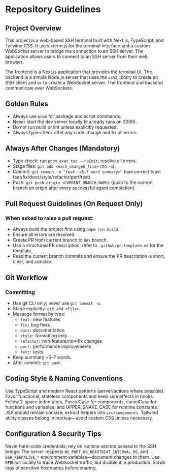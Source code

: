 # Repository Guidelines

## Project Overview

This project is a web-based SSH terminal built with Next.js, TypeScript, and Tailwind CSS. It uses xterm.js for the terminal interface and a custom WebSocket server to bridge the connection to an SSH server. The application allows users to connect to an SSH server from their web browser.

The frontend is a Next.js application that provides the terminal UI. The backend is a simple Node.js server that uses the `ssh2` library to create an SSH client and `ws` to create a WebSocket server. The frontend and backend communicate over WebSockets.

## Golden Rules
- Always use `pnpm` for package and script commands.
- Never start the dev server locally (it already runs on 3000).
- Do not run build or lint unless explicitly requested.
- Always type‑check after any code change and fix all errors.

## Always After Changes (Mandatory)
- Type check: run `pnpm exec tsc --noEmit`; resolve all errors.
- Stage files: `git add <each_changed_file>` (no `-a`).
- Commit: `git commit -m "feat: <6–7 word summary>"` (use correct type: feat/fix/docs/style/refactor/perf/test).
- Push: `git push origin <CURRENT_BRANCH_NAME>` (push to the current branch on origin after every successful agent completion).

## Pull Request Guidelines (On Request Only)
### When asked to raise a pull request:
- Always build the project first using `pnpm run build`.
- Ensure all errors are resolved.
- Create PR from current branch to `dev` branch.
- Use a structured PR description; refer to `.github/pr-template.md` for the template.
- Read the current branch commits and ensure the PR description is short, clear, and concise.

## Git Workflow
### Committing
- Use git CLI only; never use `git commit -a`.
- Stage explicitly: `git add <file>`.
- Message format by type:
  - `feat:` new features
  - `fix:` bug fixes
  - `docs:` documentation
  - `style:` formatting only
  - `refactor:` non‑feature/non‑fix changes
  - `perf:` performance improvements
  - `test:` tests
- Keep summary ~6–7 words.
- After commit: `git push`.

## Coding Style & Naming Conventions
Use TypeScript and modern React patterns (server/actions where possible). Favor functional, stateless components and keep side effects in hooks. Follow 2-space indentation, PascalCase for components, camelCase for functions and variables, and UPPER_SNAKE_CASE for runtime constants. JSX should remain concise; extract helpers into `src/components`. Tailwind utility classes belong in markup—avoid custom CSS unless necessary.

## Configuration & Security Tips
Never hard-code credentials; rely on runtime secrets passed to the SSH bridge. The server respects `WS_PORT`, `WS_HEARTBEAT_INTERVAL_MS`, and `SSH_KEEPALIVE_*` environment variables—document changes to them. Use `DEBUG=1` locally to trace WebSocket traffic, but disable it in production. Scrub logs of sensitive hostnames before sharing.
